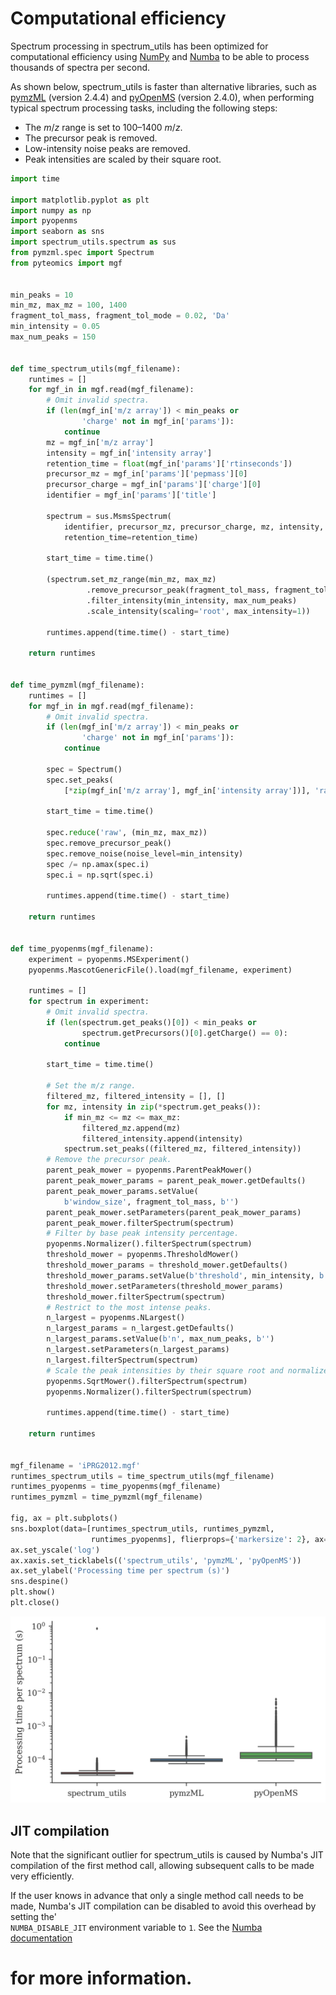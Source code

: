 # Computational efficiency

Spectrum processing in spectrum_utils has been optimized for computational
efficiency using [NumPy](https://www.numpy.org/) and
[Numba](http://numba.pydata.org/) to be able to process thousands of spectra
per second.

As shown below, spectrum_utils is faster than alternative libraries, such as
[pymzML](https://github.com/pymzml/pymzML/) (version 2.4.4) and
[pyOpenMS](https://pyopenms.readthedocs.io/) (version 2.4.0), when performing
typical spectrum processing tasks, including the following steps:

- The _m_/_z_ range is set to 100–1400 _m_/_z_.
- The precursor peak is removed.
- Low-intensity noise peaks are removed.
- Peak intensities are scaled by their square root.

```python
import time

import matplotlib.pyplot as plt
import numpy as np
import pyopenms
import seaborn as sns
import spectrum_utils.spectrum as sus
from pymzml.spec import Spectrum
from pyteomics import mgf


min_peaks = 10
min_mz, max_mz = 100, 1400
fragment_tol_mass, fragment_tol_mode = 0.02, 'Da'
min_intensity = 0.05
max_num_peaks = 150


def time_spectrum_utils(mgf_filename):
    runtimes = []
    for mgf_in in mgf.read(mgf_filename):
        # Omit invalid spectra.
        if (len(mgf_in['m/z array']) < min_peaks or
                'charge' not in mgf_in['params']):
            continue
        mz = mgf_in['m/z array']
        intensity = mgf_in['intensity array']
        retention_time = float(mgf_in['params']['rtinseconds'])
        precursor_mz = mgf_in['params']['pepmass'][0]
        precursor_charge = mgf_in['params']['charge'][0]
        identifier = mgf_in['params']['title']

        spectrum = sus.MsmsSpectrum(
            identifier, precursor_mz, precursor_charge, mz, intensity,
            retention_time=retention_time)

        start_time = time.time()

        (spectrum.set_mz_range(min_mz, max_mz)
                 .remove_precursor_peak(fragment_tol_mass, fragment_tol_mode)
                 .filter_intensity(min_intensity, max_num_peaks)
                 .scale_intensity(scaling='root', max_intensity=1))

        runtimes.append(time.time() - start_time)

    return runtimes


def time_pymzml(mgf_filename):
    runtimes = []
    for mgf_in in mgf.read(mgf_filename):
        # Omit invalid spectra.
        if (len(mgf_in['m/z array']) < min_peaks or
                'charge' not in mgf_in['params']):
            continue
        
        spec = Spectrum()
        spec.set_peaks(
            [*zip(mgf_in['m/z array'], mgf_in['intensity array'])], 'raw')

        start_time = time.time()
        
        spec.reduce('raw', (min_mz, max_mz))
        spec.remove_precursor_peak()
        spec.remove_noise(noise_level=min_intensity)
        spec /= np.amax(spec.i)
        spec.i = np.sqrt(spec.i)

        runtimes.append(time.time() - start_time)

    return runtimes


def time_pyopenms(mgf_filename):
    experiment = pyopenms.MSExperiment()
    pyopenms.MascotGenericFile().load(mgf_filename, experiment)

    runtimes = []
    for spectrum in experiment:
        # Omit invalid spectra.
        if (len(spectrum.get_peaks()[0]) < min_peaks or
                spectrum.getPrecursors()[0].getCharge() == 0):
            continue

        start_time = time.time()

        # Set the m/z range.
        filtered_mz, filtered_intensity = [], []
        for mz, intensity in zip(*spectrum.get_peaks()):
            if min_mz <= mz <= max_mz:
                filtered_mz.append(mz)
                filtered_intensity.append(intensity)
            spectrum.set_peaks((filtered_mz, filtered_intensity))
        # Remove the precursor peak.
        parent_peak_mower = pyopenms.ParentPeakMower()
        parent_peak_mower_params = parent_peak_mower.getDefaults()
        parent_peak_mower_params.setValue(
            b'window_size', fragment_tol_mass, b'')
        parent_peak_mower.setParameters(parent_peak_mower_params)
        parent_peak_mower.filterSpectrum(spectrum)
        # Filter by base peak intensity percentage.
        pyopenms.Normalizer().filterSpectrum(spectrum)
        threshold_mower = pyopenms.ThresholdMower()
        threshold_mower_params = threshold_mower.getDefaults()
        threshold_mower_params.setValue(b'threshold', min_intensity, b'')
        threshold_mower.setParameters(threshold_mower_params)
        threshold_mower.filterSpectrum(spectrum)
        # Restrict to the most intense peaks.
        n_largest = pyopenms.NLargest()
        n_largest_params = n_largest.getDefaults()
        n_largest_params.setValue(b'n', max_num_peaks, b'')
        n_largest.setParameters(n_largest_params)
        n_largest.filterSpectrum(spectrum)
        # Scale the peak intensities by their square root and normalize.
        pyopenms.SqrtMower().filterSpectrum(spectrum)
        pyopenms.Normalizer().filterSpectrum(spectrum)

        runtimes.append(time.time() - start_time)
    
    return runtimes


mgf_filename = 'iPRG2012.mgf'
runtimes_spectrum_utils = time_spectrum_utils(mgf_filename)
runtimes_pyopenms = time_pyopenms(mgf_filename)
runtimes_pymzml = time_pymzml(mgf_filename)

fig, ax = plt.subplots()
sns.boxplot(data=[runtimes_spectrum_utils, runtimes_pymzml,
                  runtimes_pyopenms], flierprops={'markersize': 2}, ax=ax)
ax.set_yscale('log')
ax.xaxis.set_ticklabels(('spectrum_utils', 'pymzML', 'pyOpenMS'))
ax.set_ylabel('Processing time per spectrum (s)')
sns.despine()
plt.show()
plt.close()
```

![](runtime.png)


## JIT compilation

Note that the significant outlier for spectrum_utils is caused by Numba's JIT
compilation of the first method call, allowing subsequent calls to be made very
efficiently.

If the user knows in advance that only a single method call needs to be made, 
Numba's JIT compilation can be disabled to avoid this overhead by setting the' \
`NUMBA_DISABLE_JIT` environment variable to `1`. See the 
[Numba documentation](https://numba.pydata.org/numba-doc/dev/user/troubleshoot.html#disabling-jit-compilation) 
# for more information.
